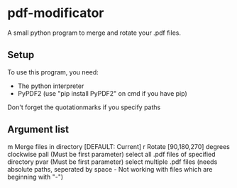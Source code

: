 # pdf-modificator
A small python program to merge and rotate your .pdf files.

## Setup
To use this program, you need:
  * The python interpreter
  * PyPDF2 (use "pip install PyPDF2" on cmd if you have pip)
  
Don't forget the quotationmarks if you specify paths
  
## Argument list
m     Merge files in directory [DEFAULT: Current]
r     Rotate [90,180,270] degrees clockwise
pall  (Must be first parameter) select all .pdf files of specified directory
pvar  (Must be first parameter) select multiple .pdf files (needs absolute paths, seperated by space - Not working with files which are beginning with "-")
